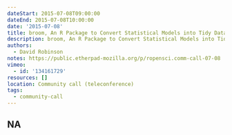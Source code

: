 ```yaml
---
dateStart: 2015-07-08T09:00:00
dateEnd: 2015-07-08T10:00:00
date: '2015-07-08'
title: broom, An R Package to Convert Statistical Models into Tidy Data Frames
description: broom, An R Package to Convert Statistical Models into Tidy Data Frames
authors: 
  - David Robinson
notes: https://public.etherpad-mozilla.org/p/ropensci.comm-call-07-08
vimeo:
  - id: '134161729'
resources: []
location: Community call (teleconference)
tags:
  - community-call
---
```

NA
---
